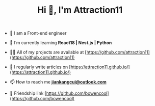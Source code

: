 <h1 align="center">Hi 👋, I'm Attraction11</h1>

<br />

- 🔭 I am a Front-end engineer

- 🌱 I’m currently learning **React18 | Nest.js | Python**

- 👨‍💻 All of my projects are available at [https://github.com/attraction11](https://github.com/attraction11)

- 📝 I regularly write articles on [https://attraction11.github.io/](https://attraction11.github.io/)

- 📫 How to reach me **jiankangcui@outlook.com**

- 🚀 Friendship link [https://github.com/bowencool](https://github.com/bowencool)
